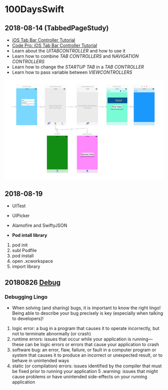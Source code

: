 # 100DaysSwift

## 2018-08-14 (TabbedPageStudy)

- [iOS Tab Bar Controller Tutorial](https://www.youtube.com/watch?v=yzImO9HdbFo)
- [Code Pro: iOS Tab Bar Controller Tutorial](https://www.youtube.com/watch?v=erUWj0gOb7k)
- Learn about the <em>UITABCONTROLLER</em> and how to use it
- Learn how to combine <em>TAB CONTROLLERS</em> and <em>NAVIGATION CONTROLLERS</em>
- Learn how to change the <em>STARTUP TAB</em> in a <em>TAB CONTROLLER</em>
- Learn how to pass variable between <em>VIEWCONTROLLERS</em>

![pic of TabbedPageStudy user interface](images/tab_nav_pass.png)

## 2018-08-19

- UITest
- UIPicker
- Alamofire and SwiftyJSON

- <strong>Pod intall library</strong>
1. pod init
2. subl Podfile
3. pod install
4. open .xcworkspace
5. import library

## 20180826 [Debug](https://classroom.udacity.com/courses/ud774/)


### Debugging Lingo
- When solving (and sharing) bugs, it is important to know the right lingo! Being able to describe your bug precisely is key (especially when talking to developers)!

1. logic error: a bug in a program that causes it to operate incorrectly, but not to terminate abnormally (or crash)
2. runtime errors: issues that occur while your application is running—these can be logic errors or errors that cause your application to crash
3. software bug: an error, flaw, failure, or fault in a computer program or system that causes it to produce an incorrect or unexpected result, or to behave in unintended ways
4. static (or compilation) errors: issues identified by the compiler that must be fixed prior to running your application
5 .warning: issues that might cause problems or have unintended side-effects on your running application

